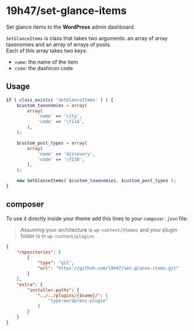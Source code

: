 # 19h47/set-glance-items

Set glance items to the __WordPress__ admin dashboard.

`SetGlanceItems` is class that takes two arguments: an array of array taxonomies and an array of arrays of posts.    
Each of this array takes two keys:
- `name`: the name of the item
- `code`: the dashicon code

## Usage

```php
if ( class_exists( 'SetGlanceItems' ) ) {
    $custom_taxonomies = array(
        array(
            'name' => 'city',
            'code' => '\f11d',
        ),
    );

    $custom_post_types = array(
        array(
            'name' => 'discovery',
            'code' => '\f230',
        ),
    );

    new SetGlanceItems( $custom_taxonomies, $custom_post_types );
}
```

## composer

To use it directly inside your theme add this lines to your `composer.json` file:

> Assuming your architecture is `wp-content/themes` and your plugin folder is in `wp-content/plugins`

```json
{
    "repositories": [
        {
            "type": "git",
            "url": "https://github.com/19h47/set-glance-items.git"
        }
    ],
    "extra": {
        "installer-paths": {
            "../../plugins/{$name}/": [
                "type:wordpress-plugin"
            ]
        }
    }
}
```
